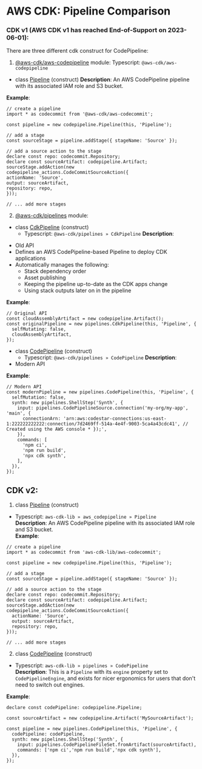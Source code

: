 # AWS CDK: Pipeline Comparison

### CDK v1 (AWS CDK v1 has reached End-of-Support on 2023-06-01):
There are three different cdk construct for CodePipeline:
1. [@aws-cdk/aws-codepipeline](https://docs.aws.amazon.com/cdk/api/v1/docs/aws-codepipeline-readme.html) module:
Typescript: `@aws-cdk/aws-codepipeline`
  - class [Pipeline](https://docs.aws.amazon.com/cdk/api/v1/docs/@aws-cdk_aws-codepipeline.Pipeline.html) (construct)
**Description**: An AWS CodePipeline pipeline with its associated IAM role and S3 bucket.  

**Example**:
```
// create a pipeline
import * as codecommit from '@aws-cdk/aws-codecommit';

const pipeline = new codepipeline.Pipeline(this, 'Pipeline');

// add a stage
const sourceStage = pipeline.addStage({ stageName: 'Source' });

// add a source action to the stage
declare const repo: codecommit.Repository;
declare const sourceArtifact: codepipeline.Artifact;
sourceStage.addAction(new codepipeline_actions.CodeCommitSourceAction({
actionName: 'Source',
output: sourceArtifact,
repository: repo,
}));

// ... add more stages
```

2. [@aws-cdk/pipelines](https://docs.aws.amazon.com/cdk/api/v1/docs/pipelines-readme.html) module:
  - class [CdkPipeline](https://docs.aws.amazon.com/cdk/api/v1/docs/@aws-cdk_pipelines.CdkPipeline.html) (construct)
    + Typescript: `@aws-cdk/pipelines » CdkPipeline`
**Description**:
* Old API
* Defines an AWS CodePipeline-based Pipeline to deploy CDK applications
* Automatically manages the following:
  - Stack dependency order
  - Asset publishing
  - Keeping the pipeline up-to-date as the CDK apps change
  - Using stack outputs later on in the pipeline

**Example**:
```
// Original API
const cloudAssemblyArtifact = new codepipeline.Artifact();
const originalPipeline = new pipelines.CdkPipeline(this, 'Pipeline', {
  selfMutating: false,
  cloudAssemblyArtifact,
});
```
  - class [CodePipeline](https://docs.aws.amazon.com/cdk/api/v1/docs/@aws-cdk_pipelines.CodePipeline.html) (construct)
    + Typescript: `@aws-cdk/pipelines » CodePipeline`
**Description**:
- Modern API

**Example**:
```
// Modern API
const modernPipeline = new pipelines.CodePipeline(this, 'Pipeline', {
  selfMutation: false,
  synth: new pipelines.ShellStep('Synth', {
    input: pipelines.CodePipelineSource.connection('my-org/my-app', 'main', {
      connectionArn: 'arn:aws:codestar-connections:us-east-1:222222222222:connection/7d2469ff-514a-4e4f-9003-5ca4a43cdc41', // Created using the AWS console * });',
    }),
    commands: [
      'npm ci',
      'npm run build',
      'npx cdk synth',
    ],
  }),
});
```

## CDK v2:

1. class [Pipeline](https://docs.aws.amazon.com/cdk/api/v2/docs/aws-cdk-lib.aws_codepipeline.Pipeline.html) (construct)
  - Typescript: `aws-cdk-lib » aws_codepipeline » Pipeline`  
**Description**: An AWS CodePipeline pipeline with its associated IAM role and S3 bucket.  
**Example**:  
```
// create a pipeline
import * as codecommit from 'aws-cdk-lib/aws-codecommit';

const pipeline = new codepipeline.Pipeline(this, 'Pipeline');

// add a stage
const sourceStage = pipeline.addStage({ stageName: 'Source' });

// add a source action to the stage
declare const repo: codecommit.Repository;
declare const sourceArtifact: codepipeline.Artifact;
sourceStage.addAction(new codepipeline_actions.CodeCommitSourceAction({
  actionName: 'Source',
  output: sourceArtifact,
  repository: repo,
}));

// ... add more stages
```

2. class [CodePipeline](https://docs.aws.amazon.com/cdk/api/v2/docs/aws-cdk-lib.pipelines.CodePipeline.html) (construct)
 - Typescript: `aws-cdk-lib » pipelines » CodePipeline`  
**Description**: This is a `Pipeline` with its `engine` property set to `CodePipelineEngine`, and exists for nicer ergonomics for users that don't need to switch out engines.  

**Example**:  
```
declare const codePipeline: codepipeline.Pipeline;

const sourceArtifact = new codepipeline.Artifact('MySourceArtifact');

const pipeline = new pipelines.CodePipeline(this, 'Pipeline', {
  codePipeline: codePipeline,
  synth: new pipelines.ShellStep('Synth', {
    input: pipelines.CodePipelineFileSet.fromArtifact(sourceArtifact),
    commands: ['npm ci','npm run build','npx cdk synth'],
  }),
});
```
